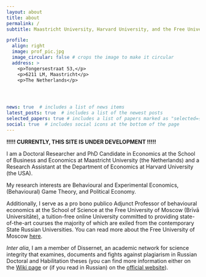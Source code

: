 ```yaml
---
layout: about
title: about
permalink: /
subtitle: Maastricht University, Harvard University, and the Free University of Moscow

profile:
  align: right
  image: prof_pic.jpg
  image_circular: false # crops the image to make it circular
  address: >
    <p>Tongersestraat 53,</p>
    <p>6211 LM, Maastricht</p>
    <p>The Netherlands</p>




news: true  # includes a list of news items
latest_posts: true  # includes a list of the newest posts
selected_papers: true # includes a list of papers marked as "selected={true}"
social: true  # includes social icons at the bottom of the page
---
```



<b>!!!!! CURRENTLY, THIS SITE IS UNDER DEVELOPMENT !!!!! </b>


I am a Doctoral Researcher and PhD Candidate in Economics at the School of Business and Economics at Maastricht University (the Netherlands) and a Research Assistant at the Department of Economics at Harvard University (the USA).

My research interests are Behavioural and Experimental Economics, (Behavioural) Game Theory, and Political Economy.

Additionally, I serve as a pro bono publico Adjunct Professor of behavioural economics at the School of Science at the Free University of Moscow (Brīvā Universitāte), a tuition-free online University committed to providing state-of-the-art courses the majority of which are exiled from the contemporary State Russian Universities. You can read more about the Free University of Moscow [here](/teaching/).


<i>Inter alia</i>, I am a member of Dissernet, an academic network for science integrity that examines, documents and fights against plagiarism in Russian Doctoral and Habilitation theses (you can find more information either on the [Wiki page](https://en.wikipedia.org/wiki/Dissernet) or (if you read in Russian) on the [official website](https://www.dissernet.org/)).



















